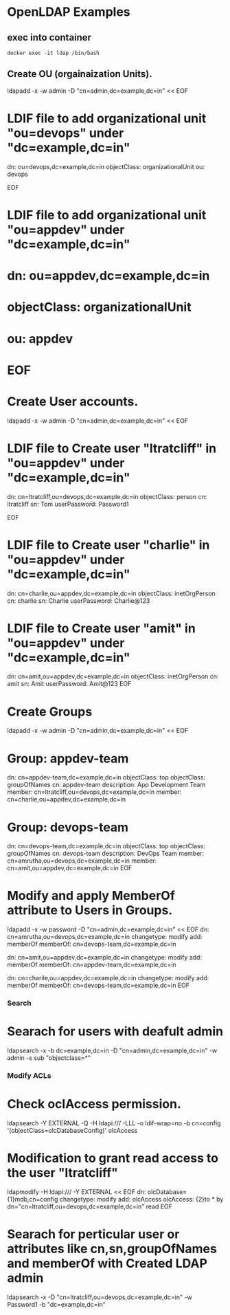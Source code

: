 # OpenLDAP Examples

## exec into container
```shell
docker exec -it ldap /bin/bash
```

## Create OU (orgainaization Units).
ldapadd -x -w admin -D "cn=admin,dc=example,dc=in" << EOF
# LDIF file to add organizational unit "ou=devops" under "dc=example,dc=in"
dn: ou=devops,dc=example,dc=in
objectClass: organizationalUnit
ou: devops

EOF

# LDIF file to add organizational unit "ou=appdev" under "dc=example,dc=in"
# dn: ou=appdev,dc=example,dc=in
# objectClass: organizationalUnit
# ou: appdev
# EOF

# Create User accounts.
ldapadd -x -w admin -D "cn=admin,dc=example,dc=in" << EOF
# LDIF file to Create user "ltratcliff" in "ou=appdev" under "dc=example,dc=in"
dn: cn=ltratcliff,ou=devops,dc=example,dc=in
objectClass: person
cn: ltratcliff
sn: Tom
userPassword: Password1

EOF

# LDIF file to Create user "charlie" in "ou=appdev" under "dc=example,dc=in"
dn: cn=charlie,ou=appdev,dc=example,dc=in
objectClass: inetOrgPerson
cn: charlie
sn: Charlie
userPassword: Charlie@123

# LDIF file to Create user "amit" in "ou=appdev" under "dc=example,dc=in"
dn: cn=amit,ou=appdev,dc=example,dc=in
objectClass: inetOrgPerson
cn: amit
sn: Amit
userPassword: Amit@123
EOF

# Create Groups
ldapadd -x -w admin -D "cn=admin,dc=example,dc=in" << EOF
# Group: appdev-team
dn: cn=appdev-team,dc=example,dc=in
objectClass: top
objectClass: groupOfNames
cn: appdev-team
description: App Development Team
member: cn=ltratcliff,ou=devops,dc=example,dc=in
member: cn=charlie,ou=appdev,dc=example,dc=in

# Group: devops-team
dn: cn=devops-team,dc=example,dc=in
objectClass: top
objectClass: groupOfNames
cn: devops-team
description: DevOps Team
member: cn=amrutha,ou=devops,dc=example,dc=in
member: cn=amit,ou=appdev,dc=example,dc=in
EOF

# Modify and apply MemberOf attribute to Users in Groups.
ldapadd -x -w password -D "cn=admin,dc=example,dc=in" << EOF
dn: cn=amrutha,ou=devops,dc=example,dc=in
changetype: modify
add: memberOf
memberOf: cn=devops-team,dc=example,dc=in

dn: cn=amit,ou=appdev,dc=example,dc=in
changetype: modify
add: memberOf
memberOf: cn=appdev-team,dc=example,dc=in

dn: cn=charile,ou=appdev,dc=example,dc=in
changetype: modify
add: memberOf
memberOf: cn=devops-team,dc=example,dc=in
EOF


### Search
# Searach for users with deafult admin
ldapsearch -x -b dc=example,dc=in -D "cn=admin,dc=example,dc=in" -w admin -s sub "objectclass=*"

### Modify ACLs
# Check oclAccess permission.
ldapsearch -Y EXTERNAL -Q -H ldapi:/// -LLL -o ldif-wrap=no -b cn=config '(objectClass=olcDatabaseConfig)' olcAccess

# Modification to grant read access to the user "ltratcliff"
ldapmodify -H ldapi:/// -Y EXTERNAL << EOF
dn: olcDatabase={1}mdb,cn=config
changetype: modify
add: olcAccess
olcAccess: {2}to * by dn="cn=ltratcliff,ou=devops,dc=example,dc=in" read
EOF

# Searach for perticular user or attributes like cn,sn,groupOfNames and memberOf with Created LDAP admin
ldapsearch -x -D "cn=ltratcliff,ou=devops,dc=example,dc=in" -w Password1 -b "dc=example,dc=in"
